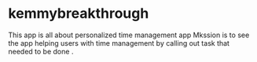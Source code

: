 # kemmybreakthrough
This app is all about personalized time management app
Mkssion is to see the app helping users with time management by calling
out task that needed to be done .
